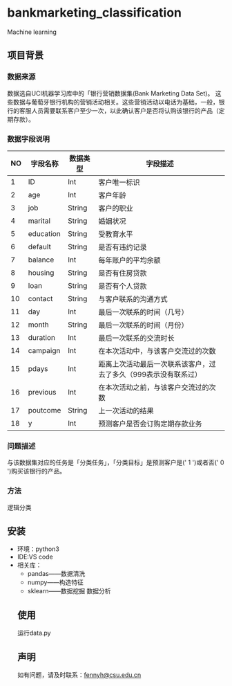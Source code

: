 # bankmarketing_classification
Machine learning
## 项目背景
### 数据来源 
数据选自UCI机器学习库中的「银行营销数据集(Bank Marketing Data Set)。
这些数据与葡萄牙银行机构的营销活动相关。这些营销活动以电话为基础，一般，银行的客服人员需要联系客户至少一次，以此确认客户是否将认购该银行的产品（定期存款）。
### 数据字段说明

NO | 字段名称 | 数据类型 | 字段描述
-|-|-|-
1 | ID | Int | 客户唯一标识 
2	| age |	Int | 客户年龄
3 |	job|	String|	客户的职业
4 |	marital |	String|	婚姻状况
5 |	education |	String |	受教育水平
6	| default |	String | 是否有违约记录
7	| balance |	Int	 | 每年账户的平均余额
8	| housing |	String	 | 是否有住房贷款
9	| loan |	String |	是否有个人贷款
10	| contact |	String |	与客户联系的沟通方式
11	| day	| Int	 | 最后一次联系的时间（几号）
12	| month	| String | 	最后一次联系的时间（月份）
13	| duration	| Int	 | 最后一次联系的交流时长
14	| campaign	| Int	| 在本次活动中，与该客户交流过的次数
15	| pdays |	Int	 | 距离上次活动最后一次联系该客户，过去了多久（999表示没有联系过）
16	| previous |	Int	 |在本次活动之前，与该客户交流过的次数
17	| poutcome |	String | 上一次活动的结果
18	| y |	Int	| 预测客户是否会订购定期存款业务

### 问题描述
  与该数据集对应的任务是「分类任务」，「分类目标」是预测客户是(' 1 ')或者否(' 0 ')购买该银行的产品。
### 方法
逻辑分类
## 安装
* 环境：python3
* IDE:VS code
* 相关库：
  * pandas——数据清洗
  * numpy——构造特征
  * sklearn——数据挖掘 数据分析
  ## 使用
  运行data.py
  ## 声明
  如有问题，请及时联系：fennyh@csu.edu.cn
